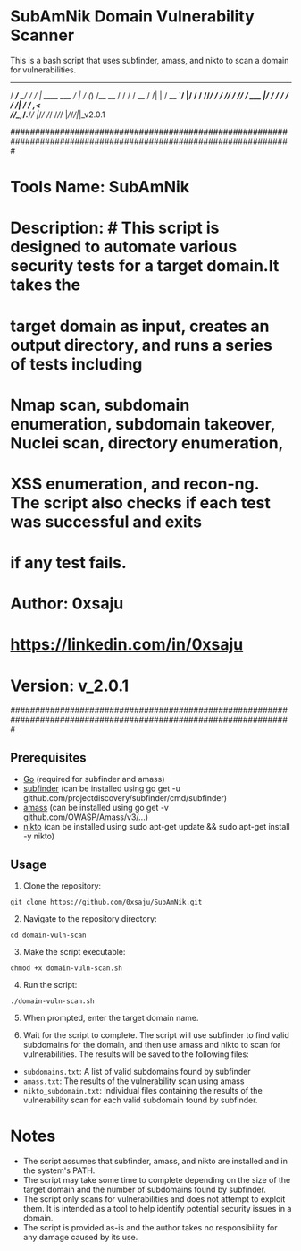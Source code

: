 # SubAmNik Domain Vulnerability Scanner
This is a bash script that uses subfinder, amass, and nikto to scan a domain for vulnerabilities.
   _____       __    ___              _   ___ __  
  / ___/__  __/ /_  /   |  ____ ___  / | / (_) /__
  \__ \/ / / / __ \/ /| | / __ \`__\/  |/ / / //_/
 ___/ / /_/ / /_/ / ___ |/ / / / / / /|  / / ,<   
/____/\__,_/_.___/_/  |_/_/ /_/ /_/_/ |_/_/_/|_|_v2.0.1 

#################################################################################################################
# Tools Name: SubAmNik                                                                                          #
# Description: # This script is designed to automate various security tests for a target domain.It takes the    #
#                target domain as  input,  creates an output directory, and runs a series of tests including    #
#                Nmap scan,  subdomain enumeration, subdomain takeover, Nuclei scan, directory  enumeration,    #
#                XSS enumeration, and recon-ng. The script also checks if each test was successful and exits    #
#                if any test fails.                                                                             #
# Author: 0xsaju                                                                                                #
# https://linkedin.com/in/0xsaju                                                                                #
# Version: v_2.0.1                                                                                              #
#################################################################################################################

## Prerequisites

* [Go](https://golang.org/dl/) (required for subfinder and amass)
* [subfinder](https://github.com/projectdiscovery/subfinder) (can be installed using go get -u github.com/projectdiscovery/subfinder/cmd/subfinder)
* [amass](https://github.com/OWASP/Amass) (can be installed using go get -v github.com/OWASP/Amass/v3/...)
* [nikto](https://github.com/sullo/nikto) (can be installed using sudo apt-get update && sudo apt-get install -y nikto)


## Usage
1. Clone the repository:

```
git clone https://github.com/0xsaju/SubAmNik.git
```
2. Navigate to the repository directory:
```
cd domain-vuln-scan
```
3. Make the script executable:
```
chmod +x domain-vuln-scan.sh
```
4. Run the script:
```
./domain-vuln-scan.sh
```
5. When prompted, enter the target domain name.

6. Wait for the script to complete. The script will use subfinder to find valid subdomains for the domain, and then use amass and nikto to scan for vulnerabilities. The results will be saved to the following files:

* `subdomains.txt`: A list of valid subdomains found by subfinder
* `amass.txt`: The results of the vulnerability scan using amass
* `nikto_subdomain.txt`: Individual files containing the results of the vulnerability scan for each valid subdomain found by subfinder.

# Notes
* The script assumes that subfinder, amass, and nikto are installed and in the system's PATH.
* The script may take some time to complete depending on the size of the target domain and the number of subdomains found by subfinder.
* The script only scans for vulnerabilities and does not attempt to exploit them. It is intended as a tool to help identify potential security issues in a domain.
* The script is provided as-is and the author takes no responsibility for any damage caused by its use.
